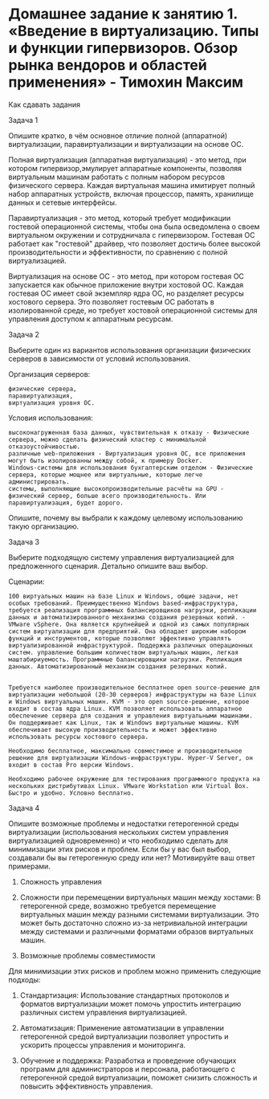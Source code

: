 # Домашнее задание к занятию 1. «Введение в виртуализацию. Типы и функции гипервизоров. Обзор рынка вендоров и областей применения» - Тимохин Максим
Как сдавать задания

Задача 1

Опишите кратко, в чём основное отличие полной (аппаратной) виртуализации, паравиртуализации и виртуализации на основе ОС.

Полная виртуализация (аппаратная виртуализация) - это метод, при котором гипервизор,эмулирует аппаратные компоненты, позволяя виртуальным машинам работать с полным набором ресурсов физического сервера. Каждая виртуальная машина имитирует полный набор аппаратных устройств, включая процессор, память, хранилище данных и сетевые интерфейсы.

Паравиртуализация - это метод, который требует модификации гостевой операционной системы, чтобы она была осведомлена о своем виртуальном окружении и сотрудничала с гипервизором. Гостевая ОС работает как "гостевой" драйвер, что позволяет достичь более высокой производительности и эффективности, по сравнению с полной виртуализацией.

Виртуализация на основе ОС - это метод, при котором гостевая ОС запускается как обычное приложение внутри хостовой ОС. Каждая гостевая ОС имеет свой экземпляр ядра ОС, но разделяет ресурсы хостового сервера. Это позволяет гостевым ОС работать в изолированной среде, но требует хостовой операционной системы для управления доступом к аппаратным ресурсам.

Задача 2

Выберите один из вариантов использования организации физических серверов в зависимости от условий использования.

Организация серверов:

    физические сервера,
    паравиртуализация,
    виртуализация уровня ОС.

Условия использования:

    высоконагруженная база данных, чувствительная к отказу - Физические сервера, можно сделать физический кластер с минимальной отказоустойчивостью. 
    различные web-приложения - Виртуализация уровня ОС, все приложения могут быть изолированны между собой, к примеру Docker.  
    Windows-системы для использования бухгалтерским отделом - Физические сервера, которые мощнее или виртуальные, которые легче администрировать.  
    системы, выполняющие высокопроизводительные расчёты на GPU - физический сервер, больше всего производительность. Или паравиртуализация, будет дорого.   

Опишите, почему вы выбрали к каждому целевому использованию такую организацию.

Задача 3

Выберите подходящую систему управления виртуализацией для предложенного сценария. Детально опишите ваш выбор.

Сценарии:

    100 виртуальных машин на базе Linux и Windows, общие задачи, нет особых требований. Преимущественно Windows based-инфраструктура, требуется реализация программных балансировщиков нагрузки, репликации данных и автоматизированного механизма создания резервных копий. - VMware vSphere. Она является крупнейшей и одной из самых популярных систем виртуализации для предприятий. Она обладает широким набором функций и инструментов, которые позволяют эффективно управлять виртуализированной инфраструктурой. Поддержка различных операционных систем. управление большим количеством виртуальных машин, легкая маштабириуемость. Программные балансировщики нагрузки. Репликация данных. Автоматизированный механизм создания резервных копий.

    
    Требуется наиболее производительное бесплатное open source-решение для виртуализации небольшой (20-30 серверов) инфраструктуры на базе Linux и Windows виртуальных машин. KVM - это open source-решение, которое входит в состав ядра Linux. KVM позволяет использовать аппаратное обеспечение сервера для создания и управления виртуальными машинами. Он поддерживает как Linux, так и Windows виртуальные машины. KVM обеспечивает высокую производительность и может эффективно использовать ресурсы хостового сервера.
    
    Необходимо бесплатное, максимально совместимое и производительное решение для виртуализации Windows-инфраструктуры. Hyper-V Server, он входит в состав Pro версии Windows.
    
    Необходимо рабочее окружение для тестирования программного продукта на нескольких дистрибутивах Linux. VMware Workstation или Virtual Box. Быстро и удобно. Условно бесплатно. 

Задача 4

Опишите возможные проблемы и недостатки гетерогенной среды виртуализации (использования нескольких систем управления виртуализацией одновременно) и что необходимо сделать для минимизации этих рисков и проблем. Если бы у вас был выбор, создавали бы вы гетерогенную среду или нет? Мотивируйте ваш ответ примерами.

1. Сложность управления

2. Сложности при перемещении виртуальных машин между хостами: В гетерогенной среде, возможно требуется перемещение виртуальных машин между разными системами виртуализации. Это может быть достаточно сложно из-за нетривиальной интеграции между системами и различными форматами образов виртуальных машин.

3. Возможные проблемы совместимости

Для минимизации этих рисков и проблем можно применить следующие подходы:

1. Стандартизация: Использование стандартных протоколов и форматов виртуализации может помочь упростить интеграцию различных систем управления виртуализацией.
   
3. Автоматизация: Применение автоматизации в управлении гетерогенной средой виртуализации позволяет упростить и ускорить процессы управления и мониторинга.

4. Обучение и поддержка: Разработка и проведение обучающих программ для администраторов и персонала, работающего с гетерогенной средой виртуализации, поможет снизить сложность и повысить эффективность управления.
